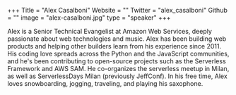 +++
Title = "Alex Casalboni"
Website = ""
Twitter = "alex_casalboni"
Github = ""
image = "alex-casalboni.jpg"
type = "speaker"
+++

Alex is a Senior Technical Evangelist at Amazon Web Services, deeply passionate about web technologies and music. Alex has been building web products and helping other builders learn from his experience since 2011. His coding love spreads across the Python and the JavaScript communities, and he's been contributing to open-source projects such as the Serverless Framework and AWS SAM. He co-organizes the serverless meetup in Milan, as well as ServerlessDays Milan (previously JeffConf). In his free time, Alex loves snowboarding, jogging, traveling, and playing his saxophone.